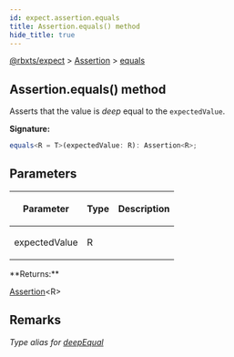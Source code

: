 ```yaml
---
id: expect.assertion.equals
title: Assertion.equals() method
hide_title: true
---
```


[@rbxts/expect](./expect.md) &gt; [Assertion](./expect.assertion.md) &gt; [equals](./expect.assertion.equals.md)

## Assertion.equals() method

Asserts that the value is _deep_ equal to the `expectedValue`<!-- -->.

**Signature:**

```typescript
equals<R = T>(expectedValue: R): Assertion<R>;
```

## Parameters

<table><thead><tr><th>

Parameter


</th><th>

Type


</th><th>

Description


</th></tr></thead>
<tbody><tr><td>

expectedValue


</td><td>

R


</td><td>


</td></tr>
</tbody></table>
**Returns:**

[Assertion](./expect.assertion.md)<!-- -->&lt;R&gt;

## Remarks

_Type alias for [deepEqual](./expect.assertion.deepequal.md)<!-- -->_
